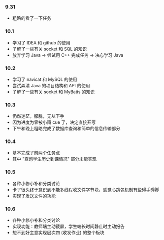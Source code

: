 ### 9.31
- 粗略的看了一下任务

### 10.1
- 学习了 IDEA 和 github 的使用
- 了解了一些有关 socket 和 SQL 的知识
- 放弃学习 Java → 尝试用 C++ 完成任务 → 决心学习 Java

### 10.2
- 学习了 navicat 和 MySQL 的使用
- 尝试弄清 Java 的项目结构和 API 的使用
- 了解了一些有关 socket 和 MyBatis 的知识

### 10.3
- 仍然迷茫，朦胧，无从下手
- 因为进度为零被小窗 cue 了，决定直接开写
- 下午和晚上粗略完成了数据库查询和简单的信息传输部分

### 10.4
- 基本完成了前两个任务点
- 其中 "查询学生历史到课情况" 部分未能实现

### 10.5
- 各种小修小补和分类讨论
- 卡了很久终于意识到不能多线程收文件字节块，感觉心跳包机制有些碍手碍脚
- 实现了发送文件的功能

### 10.6
- 各种小修小补和分类讨论
- 实现功能：教师端主动截屏，学生端长时间静止时主动报告
- 想不到好主意实现层次四 (收发作业) 的整个板块
